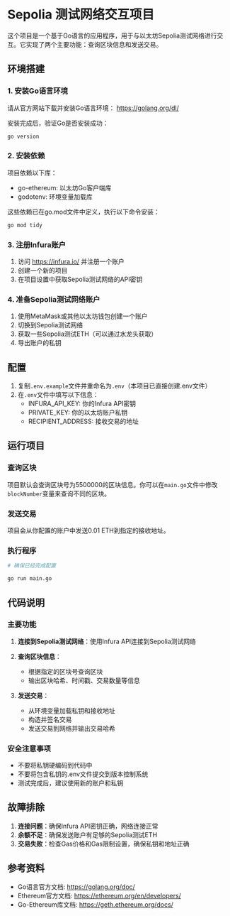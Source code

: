 # Sepolia 测试网络交互项目

这个项目是一个基于Go语言的应用程序，用于与以太坊Sepolia测试网络进行交互。它实现了两个主要功能：查询区块信息和发送交易。

## 环境搭建

### 1. 安装Go语言环境

请从官方网站下载并安装Go语言环境：
https://golang.org/dl/

安装完成后，验证Go是否安装成功：
```bash
go version
```

### 2. 安装依赖

项目依赖以下库：
- go-ethereum: 以太坊Go客户端库
- godotenv: 环境变量加载库

这些依赖已在go.mod文件中定义，执行以下命令安装：
```bash
go mod tidy
```

### 3. 注册Infura账户

1. 访问 https://infura.io/ 并注册一个账户
2. 创建一个新的项目
3. 在项目设置中获取Sepolia测试网络的API密钥

### 4. 准备Sepolia测试网络账户

1. 使用MetaMask或其他以太坊钱包创建一个账户
2. 切换到Sepolia测试网络
3. 获取一些Sepolia测试ETH（可以通过水龙头获取）
4. 导出账户的私钥

## 配置

1. 复制`.env.example`文件并重命名为`.env`（本项目已直接创建.env文件）
2. 在`.env`文件中填写以下信息：
   - INFURA_API_KEY: 你的Infura API密钥
   - PRIVATE_KEY: 你的以太坊账户私钥
   - RECIPIENT_ADDRESS: 接收交易的地址

## 运行项目

### 查询区块

项目默认会查询区块号为5500000的区块信息。你可以在`main.go`文件中修改`blockNumber`变量来查询不同的区块。

### 发送交易

项目会从你配置的账户中发送0.01 ETH到指定的接收地址。

### 执行程序

```bash
# 确保已经完成配置

go run main.go
```

## 代码说明

### 主要功能

1. **连接到Sepolia测试网络**：使用Infura API连接到Sepolia测试网络

2. **查询区块信息**：
   - 根据指定的区块号查询区块
   - 输出区块哈希、时间戳、交易数量等信息

3. **发送交易**：
   - 从环境变量加载私钥和接收地址
   - 构造并签名交易
   - 发送交易到网络并输出交易哈希

### 安全注意事项

- 不要将私钥硬编码到代码中
- 不要将包含私钥的.env文件提交到版本控制系统
- 测试完成后，建议使用新的账户和私钥

## 故障排除

1. **连接问题**：确保Infura API密钥正确，网络连接正常
2. **余额不足**：确保发送账户有足够的Sepolia测试ETH
3. **交易失败**：检查Gas价格和Gas限制设置，确保私钥和地址正确

## 参考资料

- Go语言官方文档: https://golang.org/doc/
- Ethereum官方文档: https://ethereum.org/en/developers/
- Go-Ethereum库文档: https://geth.ethereum.org/docs/